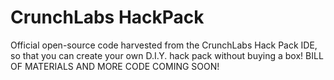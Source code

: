 # CrunchLabs HackPack
Official open-source code harvested from the CrunchLabs Hack Pack IDE, so that you can create your own D.I.Y. hack pack without buying a box! 
BILL OF MATERIALS AND MORE CODE COMING SOON!
